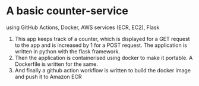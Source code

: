 # A basic counter-service
using GitHub Actions, Docker, AWS services (ECR, EC2), Flask

1. This app keeps track of a counter, which is displayed for a GET request to the app and is increased by 1 for a POST request. The application is written in python with the flask framework. 
2. Then the application is containerised using docker to make it portable. A Dockerfile is written for the same. 
3. And finally a github action workflow is written to build the docker image and push it to Amazon ECR
